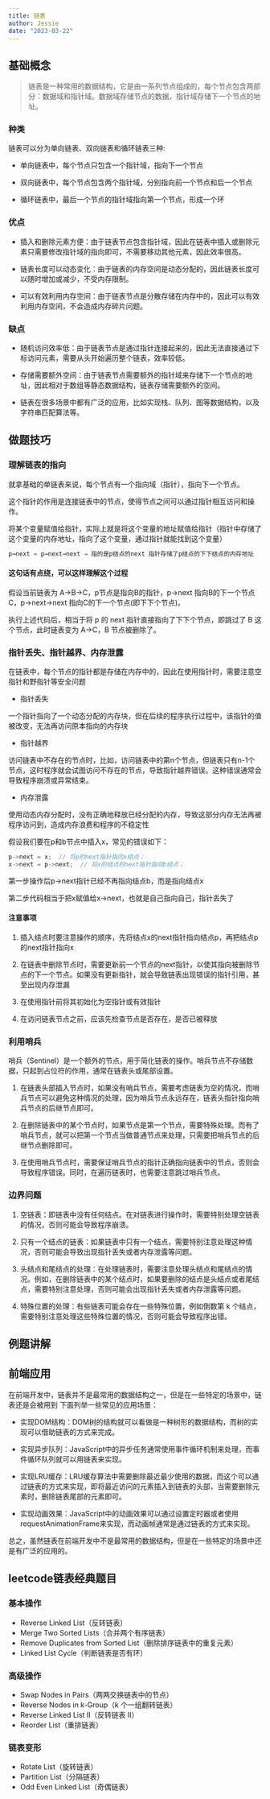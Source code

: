 ```yaml
---
title: 链表
author: Jessie
date: "2023-03-22"
---
```


## 基础概念

> 链表是一种常用的数据结构，它是由一系列节点组成的，每个节点包含两部分：数据域和指针域。数据域存储节点的数据，指针域存储下一个节点的地址。

### 种类

链表可以分为单向链表、双向链表和循环链表三种:

* 单向链表中，每个节点只包含一个指针域，指向下一个节点

* 双向链表中，每个节点包含两个指针域，分别指向前一个节点和后一个节点

* 循环链表中，最后一个节点的指针域指向第一个节点，形成一个环

### 优点

* 插入和删除元素方便：由于链表节点包含指针域，因此在链表中插入或删除元素只需要修改指针域的指向即可，不需要移动其他元素，因此效率很高。

* 链表长度可以动态变化：由于链表的内存空间是动态分配的，因此链表长度可以随时增加或减少，不受内存限制。

* 可以有效利用内存空间：由于链表节点是分散存储在内存中的，因此可以有效利用内存空间，不会造成内存碎片问题。

### 缺点

* 随机访问效率低：由于链表节点是通过指针连接起来的，因此无法直接通过下标访问元素，需要从头开始遍历整个链表，效率较低。

* 存储需要额外空间：由于链表节点需要额外的指针域来存储下一个节点的地址，因此相对于数组等静态数据结构，链表存储需要额外的空间。

* 链表在很多场景中都有广泛的应用，比如实现栈、队列、图等数据结构，以及字符串匹配算法等。

## 做题技巧

### 理解链表的指向

就拿基础的单链表来说，每个节点有一个指向域（指针），指向下一个节点。

这个指针的作用是连接链表中的节点，使得节点之间可以通过指针相互访问和操作。

将某个变量赋值给指针，实际上就是将这个变量的地址赋值给指针（指针中存储了这个变量的内存地址，指向了这个变量，通过指针就能找到这个变量）

```js
p→next = p→next→next ⇒ 指的是p结点的next 指针存储了p结点的下下结点的内存地址
```

#### 这句话有点绕，可以这样理解这个过程

假设当前链表为 A->B->C，p节点是指向B的指针，p→next 指向B的下一个节点C，p→next→next 指向C的下一个节点(即下下个节点)。

执行上述代码后，相当于将 p 的 next 指针直接指向了下下个节点，即跳过了 B 这个节点，此时链表变为 A->C，B 节点被删除了。

### 指针丢失、指针越界、内存泄露

在链表中，每个节点的指针都是存储在内存中的，因此在使用指针时，需要注意空指针和野指针等安全问题

* 指针丢失

一个指针指向了一个动态分配的内存块，但在后续的程序执行过程中，该指针的值被改变，无法再访问原本指向的内存块

* 指针越界

访问链表中不存在的节点时，比如，访问链表中的第n个节点，但链表只有n-1个节点，这时程序就会试图访问不存在的节点，导致指针越界错误。这种错误通常会导致程序崩溃或异常结束。

* 内存泄露

使用动态内存分配时，没有正确地释放已经分配的内存，导致这部分内存无法再被程序访问到，造成内存浪费和程序的不稳定性

假设我们要在p和b节点中插入x，常见的错误如下：

```js
p->next = x;  // 将p的next指针指向x结点；
x->next = p->next;  // 将x的结点的next指针指向b结点；
```

第一步操作后p→next指针已经不再指向结点b，而是指向结点x

第二步代码相当于把x赋值给x→next，也就是自己指向自己，指针丢失了

#### 注意事项

1. 插入结点时要注意操作的顺序，先将结点x的next指针指向结点p，再把结点p的next指针指向x

2. 在链表中删除节点时，需要更新前一个节点的next指针，以使其指向被删除节点的下一个节点。如果没有更新指针，就会导致链表出现错误的指针引用，甚至出现内存泄漏

3. 在使用指针前将其初始化为空指针或有效指针

4. 在访问链表节点之前，应该先检查节点是否存在，是否已被释放

### 利用哨兵

哨兵（Sentinel）是一个额外的节点，用于简化链表的操作。哨兵节点不存储数据，只起到占位符的作用，通常在链表头或尾部设置。

1. 在链表头部插入节点时，如果没有哨兵节点，需要考虑链表为空的情况，而哨兵节点可以避免这种情况的处理，因为哨兵节点永远存在，链表头指针指向哨兵节点的后继节点即可。

2. 在删除链表中的某个节点时，如果节点是第一个节点，需要特殊处理。而有了哨兵节点，就可以把第一个节点当做普通节点来处理，只需要把哨兵节点的后继节点删除即可。

3. 在使用哨兵节点时，需要保证哨兵节点的指针正确指向链表中的节点，否则会导致程序错误。同时，在遍历链表时，也需要注意跳过哨兵节点。

### 边界问题

1. 空链表：即链表中没有任何结点。在对链表进行操作时，需要特别处理空链表的情况，否则可能会导致程序崩溃。

2. 只有一个结点的链表：如果链表中只有一个结点，需要特别注意处理这种情况，否则可能会导致出现指针丢失或者内存泄露等问题。

3. 头结点和尾结点的处理：在处理链表时，需要注意处理头结点和尾结点的情况。例如，在删除链表中的某个结点时，如果要删除的结点是头结点或者尾结点，需要特别注意处理，否则可能会出现指针丢失或者内存泄露等问题。

4. 特殊位置的处理：有些链表可能会存在一些特殊位置，例如倒数第 k 个结点，需要特别注意处理这些特殊位置的情况，否则可能会导致程序出错。

## 例题讲解

## 前端应用

在前端开发中，链表并不是最常用的数据结构之一，但是在一些特定的场景中，链表还是会被用到
下面列举一些常见的应用场景：

* 实现DOM结构：DOM树的结构就可以看做是一种树形的数据结构，而树的实现可以借助链表的方式来完成。

* 实现异步队列：JavaScript中的异步任务通常使用事件循环机制来处理，而事件循环队列就可以用链表来实现。

* 实现LRU缓存：LRU缓存算法中需要删除最近最少使用的数据，而这个可以通过链表的方式来实现，即将最近访问的元素插入到链表的头部，当需要删除元素时，删除链表尾部的元素即可。

* 实现动画效果：JavaScript中的动画效果可以通过设置定时器或者使用requestAnimationFrame来实现，而动画帧通常是通过链表的方式来实现。

总之，虽然链表在前端开发中不是最常用的数据结构，但是在一些特定的场景中还是有广泛的应用的。

## leetcode链表经典题目

### 基本操作

* Reverse Linked List（反转链表）
* Merge Two Sorted Lists（合并两个有序链表）
* Remove Duplicates from Sorted List（删除排序链表中的重复元素）
* Linked List Cycle（判断链表是否有环）

### 高级操作

* Swap Nodes in Pairs（两两交换链表中的节点）
* Reverse Nodes in k-Group（k 个一组翻转链表）
* Reverse Linked List II（反转链表 II）
* Reorder List（重排链表）

### 链表变形

* Rotate List（旋转链表）
* Partition List（分隔链表）
* Odd Even Linked List（奇偶链表）
